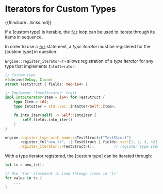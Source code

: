 Iterators for Custom Types
==========================

{{#include ../links.md}}

If a [custom type] is iterable, the [`for`](for.md) loop can be used to iterate through
its items in sequence.

In order to use a [`for`](for.md) statement, a _type iterator_ must be registered for
the [custom type] in question.

`Engine::register_iterator<T>` allows registration of a _type iterator_ for any type
that implements `IntoIterator`:

```rust no_run
// Custom type
#[derive(Debug, Clone)]
struct TestStruct { fields: Vec<i64> }

// Implement 'IntoIterator' trait
impl IntoIterator<Item = i64> for TestStruct {
    type Item = i64;
    type IntoIter = std::vec::IntoIter<Self::Item>;

    fn into_iter(self) -> Self::IntoIter {
        self.fields.into_iter()
    }
}

engine.register_type_with_name::<TestStruct>("TestStruct")
      .register_fn("new_ts", || TestStruct { fields: vec![1, 2, 3, 42] })
      .register_iterator::<TestStruct>();         // register type iterator
```

With a type iterator registered, the [custom type] can be iterated through:

```rust no_run
let ts = new_ts();

// Use 'for' statement to loop through items in 'ts'
for value in ts {
    ...
}
```
